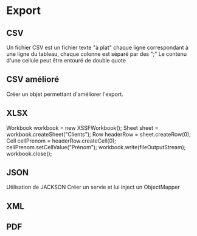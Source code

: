 # Export

## CSV
Un fichier CSV est un fichier texte "à plat" chaque ligne correspondant à une ligne du tableau, chaque colonne est séparé par des ";"
Le contenu d'une cellule peut être entouré de double quote

## CSV amélioré
Créer un objet permettant d'améliorer l'export.

## XLSX
Workbook workbook = new XSSFWorkbook();
Sheet sheet = workbook.createSheet("Clients");
Row headerRow = sheet.createRow(0);
Cell cellPrenom = headerRow.createCell(0);
cellPrenom.setCellValue("Prénom");
workbook.write(fileOutputStream);
workbook.close();

## JSON
Utilisation de JACKSON
Créer un servie et lui inject un ObjectMapper

## XML

## PDF


